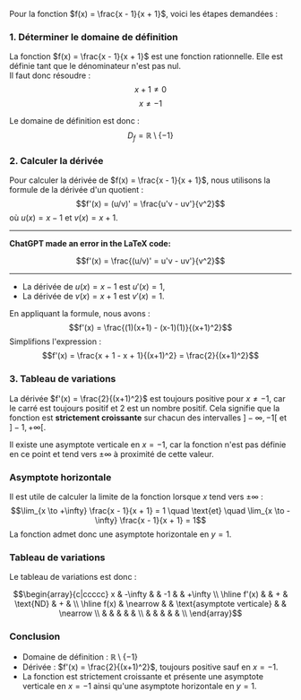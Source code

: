 
<title>Exercice 4</title>



Pour la fonction $f(x) = \frac{x - 1}{x + 1}$, voici les étapes demandées :

### 1. Déterminer le domaine de définition
La fonction $f(x) = \frac{x - 1}{x + 1}$ est une fonction rationnelle. Elle est définie tant que le dénominateur n'est pas nul.  
Il faut donc résoudre :
$$x + 1 \neq 0$$
$$x \neq -1$$

Le domaine de définition est donc :  
$$D_f = \mathbb{R} \setminus \{-1\}$$

### 2. Calculer la dérivée
Pour calculer la dérivée de $f(x) = \frac{x - 1}{x + 1}$, nous utilisons la formule de la dérivée d'un quotient :
$$f'(x) = (u/v)' = \frac{u'v - uv'}{v^2}$$
où $u(x) = x - 1$ et $v(x) = x + 1$.

---

**ChatGPT made an error in the LaTeX code:**

$$f'(x) = \frac{(u/v)' = u'v - uv'}{v^2}$$

---

- La dérivée de $u(x) = x - 1$ est $u'(x) = 1$,
- La dérivée de $v(x) = x + 1$ est $v'(x) = 1$.

En appliquant la formule, nous avons :
$$f'(x) = \frac{(1)(x+1) - (x-1)(1)}{(x+1)^2}$$
Simplifions l'expression :
$$f'(x) = \frac{x + 1 - x + 1}{(x+1)^2} = \frac{2}{(x+1)^2}$$

### 3. Tableau de variations
La dérivée $f'(x) = \frac{2}{(x+1)^2}$ est toujours positive pour $x \neq -1$, car le carré est toujours positif et $2$ est un nombre positif. Cela signifie que la fonction est **strictement croissante** sur chacun des intervalles $]-\infty, -1[$ et $]-1, +\infty[$.

Il existe une asymptote verticale en $x = -1$, car la fonction n'est pas définie en ce point et tend vers $\pm \infty$ à proximité de cette valeur.

### Asymptote horizontale
Il est utile de calculer la limite de la fonction lorsque $x$ tend vers $\pm \infty$ :
$$\lim_{x \to +\infty} \frac{x - 1}{x + 1} = 1 \quad \text{et} \quad \lim_{x \to -\infty} \frac{x - 1}{x + 1} = 1$$
La fonction admet donc une asymptote horizontale en $y = 1$.

### Tableau de variations

Le tableau de variations est donc :

$$\begin{array}{c|ccccc}
x & -\infty & & -1 & & +\infty \\
\hline
f'(x) & & + & \text{ND} & + & \\
\hline
f(x) & \nearrow & & \text{asymptote verticale} & & \nearrow \\
& & & & & \\
& & & & & \\
\end{array}$$

### Conclusion
- Domaine de définition : $\mathbb{R} \setminus \{-1\}$
- Dérivée : $f'(x) = \frac{2}{(x+1)^2}$, toujours positive sauf en $x = -1$.
- La fonction est strictement croissante et présente une asymptote verticale en $x = -1$ ainsi qu'une asymptote horizontale en $y = 1$.
